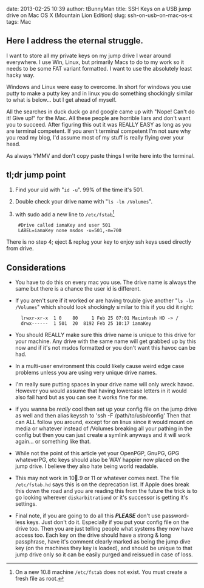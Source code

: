 date: 2013-02-25 10:39
author: tBunnyMan
title: SSH Keys on a USB jump drive on Mac OS X (Mountain Lion Edition)
slug: ssh-on-usb-on-mac-os-x
tags: Mac

## Here I address the eternal struggle.

I want to store all my private keys on my jump drive I wear around everywhere. I use Win, Linux, but primarily Macs to do to my work so it needs to be some FAT variant formatted. I want to use the absolutely least hacky way.

Windows and Linux were easy to overcome. In short for windows you use putty to make a putty key and in linux you do something shockingly similar to what is below… but I get ahead of myself.

All the searches in duck duck go and google came up with "Nope! Can't do it! Give up!" for the Mac. All these people are horrible liars and don't want you to succeed. After figuring this out it was REALLY EASY as long as you are terminal competent. If you aren't terminal competent I'm not sure why you read my blog, I'd assume most of my stuff is really flying over your head.

As always YMMV and don't copy paste things I write here into the terminal.

## tl;dr jump point
1. Find your uid with "`id -u`". 99% of the time it's 501.
2. Double check your drive name with "`ls -ln /Volumes`".
3. with sudo add a new line to `/etc/fstab`[^NOT]

		#Drive called iamaKey and user 501
		LABEL=iamaKey none msdos -u=501,-m=700

There is no step 4; eject & replug your key to enjoy ssh keys used directly from drive.

[^NOT]: On a new 10.8 machine `/etc/fstab` does not exist. You must create a fresh file as root.

## Considerations
- You have to do this on every mac you use. The drive name is always the same but there is a chance the user id is different.

- If you aren't sure if it worked or are having trouble give another "`ls -ln /Volumes`" which should look shockingly similar to this if you did it right:

		lrwxr-xr-x  1 0    80     1 Feb 25 07:01 Macintosh HD -> /
		drwx------  1 501  20  8192 Feb 25 10:17 iamaKey

- You should REALLY make sure this drive name is unique to this drive for your machine. Any drive with the same name will get grabbed up by this now and if it's not msdos formatted or you don't want this havoc can be had.

- In a multi-user environment this could likely cause weird edge case problems unless you are using very unique drive names.

- I'm really sure putting spaces in your drive name will only wreck havoc. However you would assume that having lowercase letters in it would also fail hard but as you can see it works fine for me.

- if you wanna be *really* cool then set up your config file on the jump drive as well and then alias keyssh to 'ssh -F /path/to/usb/config' Then that can ALL follow you around, except for on linux since it would mount on media or whatever instead of /Volumes breaking all your pathing in the config but then you can just create a symlink anyways and it will work again… or something like that.

- While not the point of this article yet your OpenPGP, GnuPG, GPG whateverPG, etc keys should also be WAY happier now placed on the jump drive. I believe they also hate being world readable. 

- This may not work in 10.9 or 11 or whatever comes next. The file `/etc/fstab.hd` says this is on the deprecation list. If Apple does break this down the road and you are reading this from the future the trick is to go looking wherever `diskarbitrationd` or it's successor is getting it's settings.

- Final note, if you are going to do all this _**PLEASE**_ don't use password-less keys. Just don't do it. Especially if you put your config file on the drive too. Then you are just telling people what systems they now have access too. Each key on the drive should have a strong & long passphrase, have it's comment clearly marked as being the jump dive key (on the machines they key is loaded), and should be unique to that jump drive only so it can be easily purged and reissued in case of loss.
